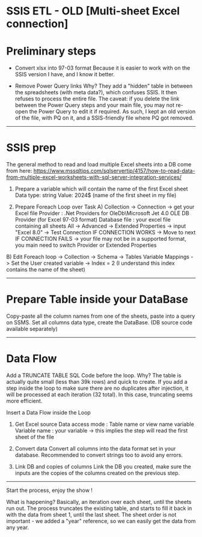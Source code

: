 # SSIS ETL - OLD [Multi-sheet Excel connection]

# Preliminary steps
- Convert xlsx into 97-03 format
Because it is easier to work with on the SSIS version I have, and I know it better. 

- Remove Power Query links 
Why? They add a "hidden" table in between the spreadsheets (with meta data?), which confuses SSIS.
It then refuses to process the entire file. 
The caveat: if you delete the link between the Power Query steps and your main file, you may not re-open the Power Query to edit it if required.
As such, I kept an old version of the file, with PQ on it, and a SSIS-friendly file where PQ got removed. 

--------------------------------------------------------------------------------------

# SSIS prep
The general method to read and load multiple Excel sheets into a DB come from here: 
https://www.mssqltips.com/sqlservertip/4157/how-to-read-data-from-multiple-excel-worksheets-with-sql-server-integration-services/

1. Prepare a variable which will contain the name of the first Excel sheet 
Data type: string
Value: 2024$ (name of the first sheet in my file)

2. Prepare Foreach Loop over Task
A) Collection -> Connection -> get your Excel file
Provider : .Net Providers for OleDb\Microsoft Jet 4.0 OLE DB Provider (for Excel 97-03 format)
Database file : your excel file containing all sheets
All -> Advanced -> Extended Properties -> input "Excel 8.0" -> Test Connection 
IF CONNECTION WORKS -> Move to next 
IF CONNECTION FAILS -> your file may not be in a supported format, you main need to switch Provider or Extended Properties

B) Edit Foreach loop -> Collection -> Schema -> Tables
Variable Mappings -> Set the User created variable -> Index = 2 (I understand this index contains the name of the sheet)

--------------------------------------------------------------------------------------

# Prepare Table inside your DataBase

Copy-paste all the column names from one of the sheets, paste into a query on SSMS.
Set all columns data type, create the DataBase. (DB source code available separately)

--------------------------------------------------------------------------------------

# Data Flow

Add a TRUNCATE TABLE SQL Code before the loop. 
Why? The table is actually quite small (less than 39k rows) and quick to create. 
If you add a step inside the loop to make sure there are no duplicates after injection, it will be processed at each iteration (32 total).
In this case, truncating seems more efficient. 


Insert a Data Flow inside the Loop

1. Get Excel source
Data access mode : Table name or view name variable
Variable name : your variable -> this implies the step will read the first sheet of the file


2. Convert data
Convert all columns into the data format set in your database.
Recommended to convert strings too to avoid any errors. 

3. Link DB and copies of columns
Link the DB you created, make sure the inputs are the copies of the columns created on the previous step. 


--------------------------------------------------------------------------------------

Start the process, enjoy the show ! 

What is happening? Basically, an iteration over each sheet, until the sheets run out. 
The process truncates the existing table, and starts to fill it back in with the data from sheet 1, until the last sheet.
The sheet order is not important - we added a "year" reference, so we can easily get the data from any year.
